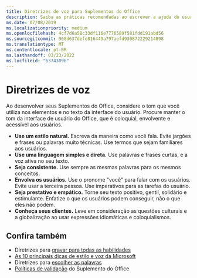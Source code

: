 ```yaml
---
title: Diretrizes de voz para Suplementos do Office
description: Saiba as práticas recomendadas ao escrever a ajuda do usuário e outras cadeias de caracteres para Office Desempois.
ms.date: 07/08/2019
ms.localizationpriority: medium
ms.openlocfilehash: 4cf7d6a58c33df116e7776589f581fdd191abd56
ms.sourcegitcommit: 968d637defe816449a797aefd930872229214898
ms.translationtype: MT
ms.contentlocale: pt-BR
ms.lasthandoff: 03/23/2022
ms.locfileid: "63743096"
---
```

# <a name="voice-guidelines"></a>Diretrizes de voz

Ao desenvolver seus Suplementos do Office, considere o tom que você utiliza nos elementos e no texto da interface do usuário. Procure manter o tom da interface de usuário do Office, que é coloquial, envolvente e acessível aos usuários.

- **Use um estilo natural.** Escreva da maneira como você fala. Evite jargões e frases ou palavras muito técnicas. Use termos que sejam familiares aos usuários.
- **Use uma linguagem simples e direta.** Use palavras e frases curtas, e a voz ativa no seu texto.
- **Seja consistente.** Use sempre as mesmas palavras para os mesmos conceitos.
- **Envolva os usuários.** Use o pronome "você" para falar com os usuários. Evite usar a terceira pessoa. Use imperativos para as tarefas do usuário.
- **Seja prestativo e empático.** Torne seu texto positivo, gentil, solidário e estimulante. Enfatize o que os usuários podem conseguir, não o que eles não podem.
- **Conheça seus clientes.** Leve em consideração as questões culturais e a globalização ao usar expressões idiomáticas e coloquialismos.

## <a name="see-also"></a>Confira também

- Diretrizes para [gravar para todas as habilidades](/style-guide/accessibility/writing-all-abilities)
- [As 10 principais dicas de estilo e voz da Microsoft](/style-guide/top-10-tips-style-voice)
- Diretrizes para [escolher as palavras](/style-guide/word-choice/)
- [Políticas de validação](/legal/marketplace/certification-policies) do Suplemento do Office

